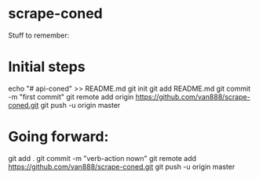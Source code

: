 ﻿# scrape-coned

Stuff to remember:
# Initial steps
echo "# api-coned" >> README.md
git init
git add README.md
git commit -m "first commit"
git remote add origin https://github.com/van888/scrape-coned.git
git push -u origin master

# Going forward:
git add .
git commit -m "verb-action nown"
git remote add https://github.com/van888/scrape-coned.git
git push -u origin master
